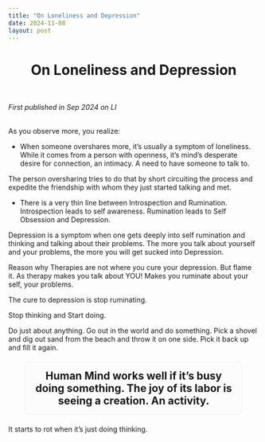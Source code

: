 ```yaml
---
title: "On Loneliness and Depression"
date: 2024-11-08
layout: post
---
```


<div align="center">
  <h1><strong>On Loneliness and Depression</strong></h1>
</div>

<br> <!-- Adds extra spacing -->

*First published in Sep 2024 on LI*<br><br>


As you observe more, you realize: 

- When someone overshares more, it’s usually a symptom of loneliness. While it comes from a person with openness, it’s mind’s desperate desire for connection, an intimacy. A need to have someone to talk to. 

The person oversharing tries to do that by short circuiting the process and expedite the friendship with whom they just started talking and met. 

- There is a very thin line between Introspection and Rumination. Introspection leads to self awareness. Rumination leads to Self Obsession and Depression. 

Depression is a symptom when one gets deeply into self rumination and thinking and talking about their problems. The more you talk about yourself and your problems, the more you will get sucked into Depression. 

Reason why Therapies are not where you cure your depression. But flame it. As therapy makes you talk about YOU! Makes you ruminate about your self, your problems. 

The cure to depression is stop ruminating. 

Stop thinking and Start doing. 

Do just about anything. Go out in the world and do something. Pick a shovel and dig out sand from the beach and throw it on one side. Pick it back up and fill it again. 

<div style="text-align: center; font-size: 1.5em; padding: 15px; border-radius: 8px; background-color: #fcfcfc; border: 1px solid #eee; width: 80%; margin: 20px auto;">
    <strong>Human Mind works well if it’s busy doing something. The joy of its labor is seeing a creation. An activity. 
</strong>
</div>


It starts to rot when it’s just doing thinking.